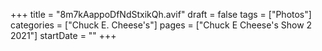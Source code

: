 +++
title = "8m7kAappoDfNdStxikQh.avif"
draft = false
tags = ["Photos"]
categories = ["Chuck E. Cheese's"]
pages = ["Chuck E Cheese's Show 2 2021"]
startDate = ""
+++
